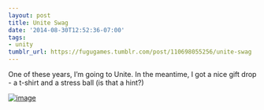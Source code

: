 ```yaml
---
layout: post
title: Unite Swag
date: '2014-08-30T12:52:36-07:00'
tags:
- unity
tumblr_url: https://fugugames.tumblr.com/post/110698055256/unite-swag
---
```

One of these years, I’m going to Unite. In the meantime, I got a nice gift drop - a t-shirt and a stress ball (is that a hint?)

[![image](http://itshardtofondlepenguins.com/wp-content/uploads/2014/08/image2.jpg)](http://itshardtofondlepenguins.com/wp-content/uploads/2014/08/image2.jpg)

